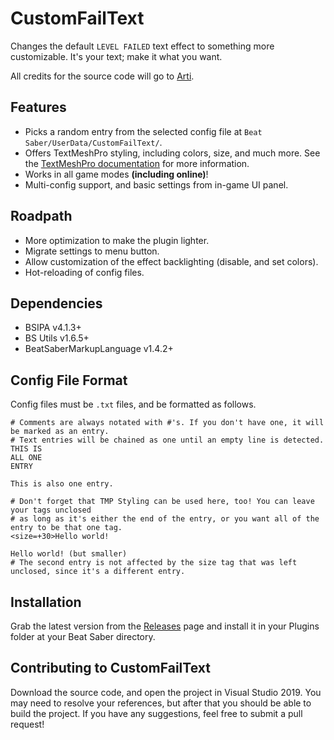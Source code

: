 # CustomFailText
Changes the default `LEVEL FAILED` text effect to something more customizable. It's your text; make it what you want.

All credits for the source code will go to [Arti](https://gitlab.com/artemiswkearney "The Original Modder").

## Features
* Picks a random entry from the selected config file at `Beat Saber/UserData/CustomFailText/`.
* Offers TextMeshPro styling, including colors, size, and much more. See the [TextMeshPro documentation](http://digitalnativestudios.com/textmeshpro/docs/rich-text/ "TextMeshPro Docs") for more information.
* Works in all game modes **(including online)**!
* Multi-config support, and basic settings from in-game UI panel.

## Roadpath
* More optimization to make the plugin lighter.
* Migrate settings to menu button.
* Allow customization of the effect backlighting (disable, and set colors).
* Hot-reloading of config files.

## Dependencies
* BSIPA v4.1.3+
* BS Utils v1.6.5+
* BeatSaberMarkupLanguage v1.4.2+

## Config File Format
Config files must be `.txt` files, and be formatted as follows.
```
# Comments are always notated with #'s. If you don't have one, it will be marked as an entry.
# Text entries will be chained as one until an empty line is detected.
THIS IS
ALL ONE
ENTRY

This is also one entry.

# Don't forget that TMP Styling can be used here, too! You can leave your tags unclosed 
# as long as it's either the end of the entry, or you want all of the entry to be that one tag.
<size=+30>Hello world!

Hello world! (but smaller)
# The second entry is not affected by the size tag that was left unclosed, since it's a different entry.
```

## Installation
Grab the latest version from the [Releases](https://github.com/Exomanz/CustomFailText/releases/latest "releases") page and install it in your Plugins folder at your Beat Saber directory.

## Contributing to CustomFailText
Download the source code, and open the project in Visual Studio 2019. You may need to resolve your references, but after that you should be able to build the project. If you have any suggestions, feel free to submit a pull request!
